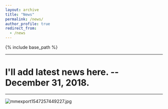 ```yaml
---
layout: archive
title: "News"
permalink: /news/
author_profile: true
redirect_from:
  - /news
---
```


{% include base_path %}

---
# I'll add latest news here. --December 31, 2018.
---

![mmexport1547257449227.jpg](https://upload-images.jianshu.io/upload_images/5650380-b1c2e22c93e07415.jpg?imageMogr2/auto-orient/strip%7CimageView2/2/w/1240)

